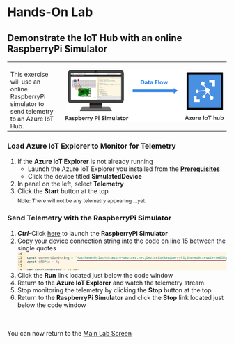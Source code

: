<h1>Hands-On Lab</h1>

<h2>Demonstrate the IoT Hub with an online RaspberryPi Simulator</h2>
<table>
<tr>
<td width="25%" valign="top"><br>This exercise will use an online RaspberryPi simulator to send telemetry to an Azure IoT Hub.</td>
<td>

![EventGridDiagram](./images/RaspberryPiSimulator.png) 

</td>
</tr>
</table>
<p>
<h3>Load Azure IoT Explorer to Monitor for Telemetry</h3>
<ol>
  <li>If the <b>Azure IoT Explorer</b> is not already running
  <ul>
    <li>Launch the Azure IoT Explorer you installed from the <b><a href="prerequisites.md">Prerequisites</a></b>
    <li>Click the device titled <b>SimulatedDevice</b>
  </ul>
  <li>In panel on the left, select <b>Telemetry</b>
  <li>Click the <b>Start</b> button at the top<br>
    <sub>Note:  There will not be any telemetry appearing  ...yet.</sub>
</ol>

  <h3>Send Telemetry with the RaspberryPi Simulator</h3>
<ol>
  <li><b><i>Ctrl</b></i>-Click <a href="https://azure-samples.github.io/raspberry-pi-web-simulator/#getstarted">here</a> to launch the <b>RaspberryPi Simulator</b>
  <li>Copy your <u>device</u> connection string into the code on line 15 between the single quotes<br>
<img src="./images/RaspSimConnString.png">
  <li>Click the <b>Run</b> link located just below the code window
  <li>Return to the <b>Azure IoT Explorer</b> and watch the telemetry stream
  <li>Stop monitoring the telemetry by clicking the <b>Stop</b> button at the top
  <li>Return to the <b>RaspberryPi Simulator</b> and click the <b>Stop</b> link located just below the code window
</ol>
<br><br>
  You can now return to the <a href="README.md">Main Lab Screen</a>
